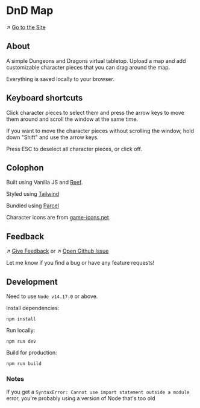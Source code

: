 # DnD Map

↗️ [Go to the Site](https://dnd-map.netlify.app/)

## About

A simple Dungeons and Dragons virtual tabletop. Upload a map and add customizable character pieces that you can drag around the map.

Everything is saved locally to your browser.

## Keyboard shortcuts

Click character pieces to select them and press the arrow keys to move them around and scroll the window at the same time.

If you want to move the character pieces without scrolling the window, hold down "Shift" and use the arrow keys.

Press ESC to deselect all character pieces, or click off.

## Colophon

Built using Vanilla JS and [Reef](https://reefjs.com/).

Styled using [Tailwind](https://tailwindcss.com/)

Bundled using [Parcel](https://parceljs.org/)

Character icons are from [game-icons.net](https://game-icons.net/).

## Feedback

↗️ [Give Feedback](https://dnd-map.netlify.app/contact/) or
↗️ [Open Github Issue](https://github.com/karlyanelson/dnd-map/issues/new)

Let me know if you find a bug or have any feature requests!

## Development

Need to use `Node v14.17.0` or above.

Install dependencies:

```
npm install
```

Run locally:

```
npm run dev
```

Build for production:

```
npm run build
```

### Notes

If you get a `SyntaxError: Cannot use import statement outside a module` error, you're probably using a version of Node that's too old
